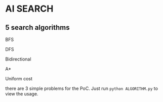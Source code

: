 # AI SEARCH

## 5 search algorithms 

BFS

DFS

Bidirectional

A\*

Uniform cost

there are 3 simple problems for the PoC. Just run `python ALGORITHM.py` to view the usage.
